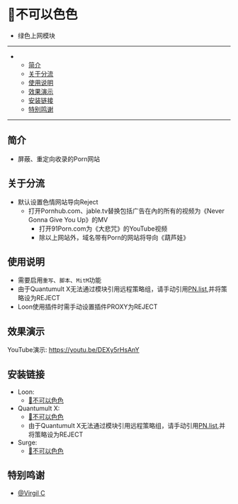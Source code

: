 # 🎾不可以色色
  * 绿色上网模块




---

-
  - [简介](#简介)
  - [关于分流](#关于分流)
  - [使用说明](#使用说明)
  - [效果演示](#效果演示)
  - [安装链接](#安装链接)
  - [特别鸣谢](#特别鸣谢)

---
## 简介
  * 屏蔽、重定向收录的Porn网站   

## 关于分流
  * 默认设置色情网站导向Reject
    * 打开Pornhub.com、jable.tv替换包括广告在內的所有的视频为《Never Gonna Give You Up》的MV
      * 打开91Porn.com为《大悲咒》的YouTube视频
       * 除以上网站外，域名带有Porn的网站将导向《葫芦娃》 
  

## 使用说明
  * 需要启用`重写`、`脚本`、`MitM`功能
  * 由于Quantumult X无法通过模块引用远程策略组，请手动引用[PN.list](https://raw.githubusercontent.com/Clearlove4396777/SafeSurfing/main/PN.list),并将策略设为REJECT
  * Loon使用插件时需手动设置插件PROXY为REJECT
## 效果演示
YouTube演示: https://youtu.be/DEXy5rHsAnY


## 安装链接
  * Loon:
    * [🎾不可以色色](./Loon.plugin?raw=true "Loon")
  * Quantumult X:
    * [🎾不可以色色](./QuanX.rewrite?raw=true "QuanX")
     * 由于Quantumult X无法通过模块引用远程策略组，请手动引用[PN.list](https://raw.githubusercontent.com/Clearlove4396777/SafeSurfing/main/PN.list),并将策略设为REJECT
  * Surge:
    * [🎾不可以色色](./Surge.sgmodule?raw=true "Surge")

 


## 特别鸣谢
  * [@Virgil C](https://github.com/VirgilClyne)
